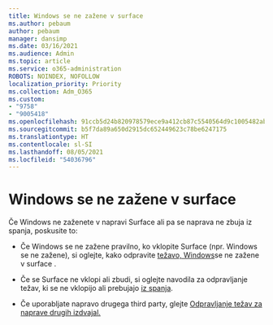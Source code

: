 ```yaml
---
title: Windows se ne zažene v surface
ms.author: pebaum
author: pebaum
manager: dansimp
ms.date: 03/16/2021
ms.audience: Admin
ms.topic: article
ms.service: o365-administration
ROBOTS: NOINDEX, NOFOLLOW
localization_priority: Priority
ms.collection: Adm_O365
ms.custom:
- "9758"
- "9005418"
ms.openlocfilehash: 91ccb5d24b820978579ece9a412cb87c5540564d9c1005482ab928b53a0c1a10
ms.sourcegitcommit: b5f7da89a650d2915dc652449623c78be6247175
ms.translationtype: HT
ms.contentlocale: sl-SI
ms.lasthandoff: 08/05/2021
ms.locfileid: "54036796"
---
```

# <a name="windows-doesnt-start-on-surface"></a>Windows se ne zažene v surface

Če Windows ne zaženete v napravi Surface ali pa se naprava ne zbuja iz spanja, poskusite to:

- Če Windows se ne zažene pravilno, ko vklopite Surface (npr. Windows se ne zažene), si oglejte, kako odpravite [težavo, Windows](https://support.microsoft.com/surface/windows-doesn-t-start-on-surface-3dd47ea1-472a-4514-c8e1-ff81bd72be5c)se ne zažene v surface .

- Če se Surface ne vklopi ali zbudi, si oglejte navodila za odpravljanje težav, ki se ne vklopijo ali prebujajo [iz spanja](https://support.microsoft.com/surface/surface-won-t-turn-on-or-wake-from-sleep-1e181652-3db8-5ca1-9649-7390fafb102a).

- Če uporabljate napravo drugega third party, glejte [Odpravljanje težav za naprave drugih izdvajal.](https://support.microsoft.com/topic/b6f3408d-dac9-43e2-82f6-e620ca783636)

